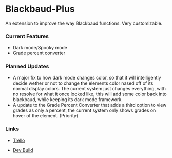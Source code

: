 # Blackbaud-Plus
An extension to improve the way Blackbaud functions. Very customizable.

### Current Features
- Dark mode/Spooky mode
- Grade percent converter

### Planned Updates
- A major fix to how dark mode changes color, so that it will intelligently decide wether or not to change the elements color nased off of its normal display colors. The current system just changes everything, with no resolve for what it once looked like, this will add some color back into blackbaud, while keeping its dark mode framework.
- A update to the Grade Percent Converter that adds a third option to view grades as only a percent, the current system only shows grades on hover of the element. (Priority)

### Links
- [Trello](https://trello.com/b/BRSCtQ7N/blackbaudplus-trello-board)

- [Dev Build](https://replit.com/@CodeClash/DOB-Permit-Viewer?v=1)
